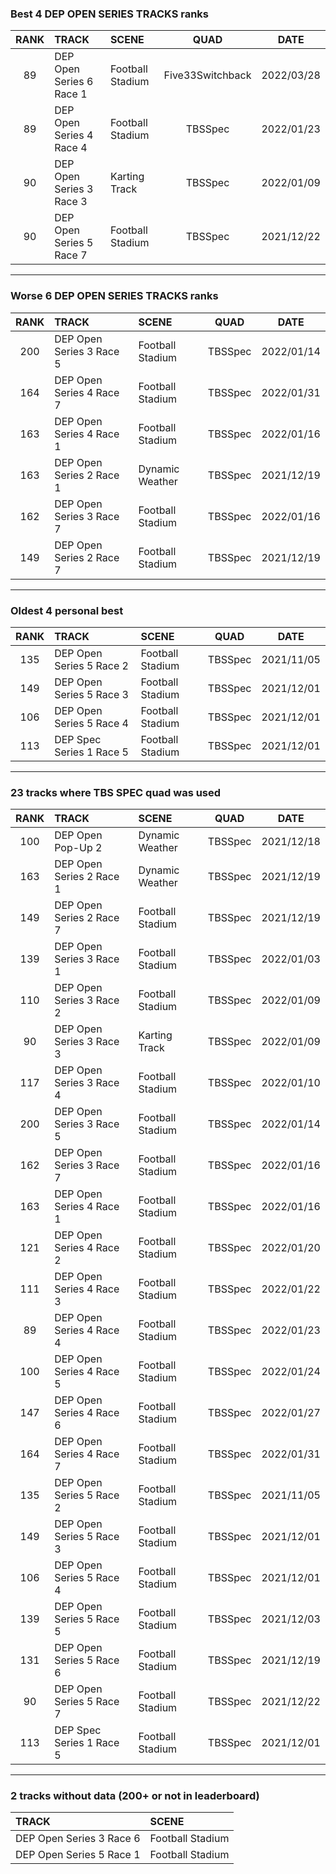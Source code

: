 ### Best 4 DEP OPEN SERIES TRACKS ranks
|RANK|TRACK|SCENE|QUAD|DATE|
|:---:|:---|:---|:---:|:---:|
|89|DEP Open Series 6 Race 1|Football Stadium|Five33Switchback|2022/03/28|
|89|DEP Open Series 4 Race 4|Football Stadium|TBSSpec|2022/01/23|
|90|DEP Open Series 3 Race 3|Karting Track|TBSSpec|2022/01/09|
|90|DEP Open Series 5 Race 7|Football Stadium|TBSSpec|2021/12/22|
---
### Worse 6 DEP OPEN SERIES TRACKS ranks
|RANK|TRACK|SCENE|QUAD|DATE|
|:---:|:---|:---|:---:|:---:|
|200|DEP Open Series 3 Race 5|Football Stadium|TBSSpec|2022/01/14|
|164|DEP Open Series 4 Race 7|Football Stadium|TBSSpec|2022/01/31|
|163|DEP Open Series 4 Race 1|Football Stadium|TBSSpec|2022/01/16|
|163|DEP Open Series 2 Race 1|Dynamic Weather|TBSSpec|2021/12/19|
|162|DEP Open Series 3 Race 7|Football Stadium|TBSSpec|2022/01/16|
|149|DEP Open Series 2 Race 7|Football Stadium|TBSSpec|2021/12/19|
---
### Oldest 4 personal best
|RANK|TRACK|SCENE|QUAD|DATE|
|:---:|:---|:---|:---:|:---:|
|135|DEP Open Series 5 Race 2|Football Stadium|TBSSpec|2021/11/05|
|149|DEP Open Series 5 Race 3|Football Stadium|TBSSpec|2021/12/01|
|106|DEP Open Series 5 Race 4|Football Stadium|TBSSpec|2021/12/01|
|113|DEP Spec Series 1 Race 5|Football Stadium|TBSSpec|2021/12/01|
---
### 23 tracks where TBS SPEC quad was used
|RANK|TRACK|SCENE|QUAD|DATE|
|:---:|:---|:---|:---:|:---:|
|100|DEP Open Pop-Up 2|Dynamic Weather|TBSSpec|2021/12/18|
|163|DEP Open Series 2 Race 1|Dynamic Weather|TBSSpec|2021/12/19|
|149|DEP Open Series 2 Race 7|Football Stadium|TBSSpec|2021/12/19|
|139|DEP Open Series 3 Race 1|Football Stadium|TBSSpec|2022/01/03|
|110|DEP Open Series 3 Race 2|Football Stadium|TBSSpec|2022/01/09|
|90|DEP Open Series 3 Race 3|Karting Track|TBSSpec|2022/01/09|
|117|DEP Open Series 3 Race 4|Football Stadium|TBSSpec|2022/01/10|
|200|DEP Open Series 3 Race 5|Football Stadium|TBSSpec|2022/01/14|
|162|DEP Open Series 3 Race 7|Football Stadium|TBSSpec|2022/01/16|
|163|DEP Open Series 4 Race 1|Football Stadium|TBSSpec|2022/01/16|
|121|DEP Open Series 4 Race 2|Football Stadium|TBSSpec|2022/01/20|
|111|DEP Open Series 4 Race 3|Football Stadium|TBSSpec|2022/01/22|
|89|DEP Open Series 4 Race 4|Football Stadium|TBSSpec|2022/01/23|
|100|DEP Open Series 4 Race 5|Football Stadium|TBSSpec|2022/01/24|
|147|DEP Open Series 4 Race 6|Football Stadium|TBSSpec|2022/01/27|
|164|DEP Open Series 4 Race 7|Football Stadium|TBSSpec|2022/01/31|
|135|DEP Open Series 5 Race 2|Football Stadium|TBSSpec|2021/11/05|
|149|DEP Open Series 5 Race 3|Football Stadium|TBSSpec|2021/12/01|
|106|DEP Open Series 5 Race 4|Football Stadium|TBSSpec|2021/12/01|
|139|DEP Open Series 5 Race 5|Football Stadium|TBSSpec|2021/12/03|
|131|DEP Open Series 5 Race 6|Football Stadium|TBSSpec|2021/12/19|
|90|DEP Open Series 5 Race 7|Football Stadium|TBSSpec|2021/12/22|
|113|DEP Spec Series 1 Race 5|Football Stadium|TBSSpec|2021/12/01|
---
### 2 tracks without data (200+ or not in leaderboard)
|TRACK|SCENE|
|:---|:---|
|DEP Open Series 3 Race 6|Football Stadium|
|DEP Open Series 5 Race 1|Football Stadium|
